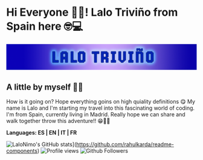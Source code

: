 # Hi Everyone ✌🏻!  Lalo Triviño from Spain here 🤓💻

![alt text](image.png)

## A little by myself 🤖📝

How is it going on? Hope everything goins on high quiality definitions 😋 
My name is Lalo and I'm starting my travel into this fascinating world of coding. 
I'm from Spain, currently living in Madrid. Really hope we can share and walk together
throw this adventure!! 😁🤟🏻

**Languages: ES | EN | IT | FR**

![LaloNimo's GitHub stats](https://github-readme-stats.vercel.app/api?username=LaloNimo)](https://github.com/rahulkarda/readme-components)
![Profile views](https://gpvc.arturio.dev/[LaloNimo])
![Github Followers](https://img.shields.io/github/followers/LaloNimo?label=Followers&logo=GitHub&style=for-the-badge)


